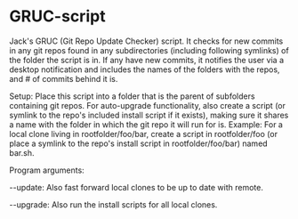 # GRUC-script
Jack's GRUC (Git Repo Update Checker) script. It checks for new commits in any git repos found in any subdirectories (including following symlinks) of the folder the script is in.
If any have new commits, it notifies the user via a desktop notification and includes the names of the folders with the repos, and # of commits behind it is.

Setup:
Place this script into a folder that is the parent of subfolders containing git repos. 
For auto-upgrade functionality, also create a script (or symlink to the repo's included install script if it exists), making sure it shares a name with the folder in which the git repo it will run for is. Example: For a local clone living in rootfolder/foo/bar, create a script in rootfolder/foo (or place a symlink to the repo's install script in rootfolder/foo/bar) named bar.sh.

Program arguments:

--update: Also fast forward local clones to be up to date with remote.

--upgrade: Also run the install scripts for all local clones.

